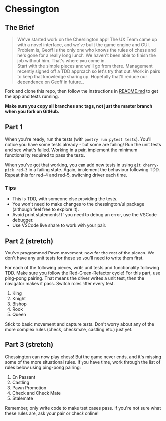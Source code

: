 # Chessington

## The Brief

> We've started work on the Chessington app! The UX Team came up with a novel interface, and we've built the game engine and GUI. Problem is, Geoff is the only one who knows the rules of chess and he's gone for a really long lunch. We haven't been able to finish the job without him. That's where you come in.  
> Start with the simple pieces and we'll go from there. Management recently signed off a TDD approach so let's try that out. Work in pairs to keep that knowledge sharing up. Hopefully that'll reduce our dependence on Geoff in future…

Fork and clone this repo, then follow the instructions in [README.md](./README.md) to get the app and tests running.

**Make sure you copy all branches and tags, not just the master branch when you fork on GitHub.**

## Part 1

When you're ready, run the tests (with `poetry run pytest tests`). You'll notice you have some tests already - but some are failing! Run the unit tests and see what's failed. Working in a pair, implement the minimum functionality required to pass the tests.

When you've got that working, you can add new tests in using `git cherry-pick red-3` in a failing state. Again, implement the behaviour following TDD. Repeat this for red-4 and red-5, switching driver each time.

### Tips

* This is TDD, with someone else providing the tests.
* You won't need to make changes to the chessington/ui package (although feel free to explore it).
* Avoid print statements! If you need to debug an error, use the VSCode debugger.
* Use VSCode live share to work with your pair.

## Part 2 (stretch)

You've programmed Pawn movement, now for the rest of the pieces. We don't have any unit tests for these so you'll need to write them first.

For each of the following pieces, write unit tests and functionality following TDD. Make sure you follow the Red-Green-Refactor cycle! For this part, use ping-pong pairing. That means the driver writes a unit test, then the navigator makes it pass. Switch roles after every test.

1. King
2. Knight
3. Bishop
4. Rook
5. Queen

Stick to basic movement and capture tests. Don't worry about any of the more complex rules (check, checkmate, castling etc.) just yet.

## Part 3 (stretch)

Chessington can now play chess! But the game never ends, and it's missing some of the more situational rules. If you have time, work through the list of rules below using ping-pong pairing:

1. En Passant
2. Castling
3. Pawn Promotion
4. Check and Check Mate
5. Stalemate

Remember, only write code to make test cases pass. If you're not sure what these rules are, ask your pair or check online!
